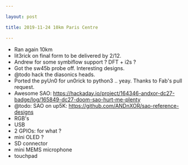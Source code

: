 ```yaml
---

layout: post

title: 2019-11-24 10km Paris Centre

---
```



-   Ran again 10km
-   lit3rick on final form to be delivered by 2/12.
-   Andrew for some symbiflow support ? DFT + i2s ?
-   Got the sw45b probe off. Interesting designs.
-   @todo hack the diasonics heads.
-   Ported the pyUn0 for un0rick to python3 .. yeay. Thanks to Fab's
    pull request.
-   Awesome SAO:
    https://hackaday.io/project/164346-andxor-dc27-badge/log/165849-dc27-doom-sao-hurt-me-plenty
-   @todo: SAO on up5K: https://github.com/ANDnXOR/sao-reference-designs
-   RGB's
-   USB
-   2 GPIOs: for what ?
-   mini OLED ?
-   SD connector
-   mini MEMS microphone
-   touchpad

